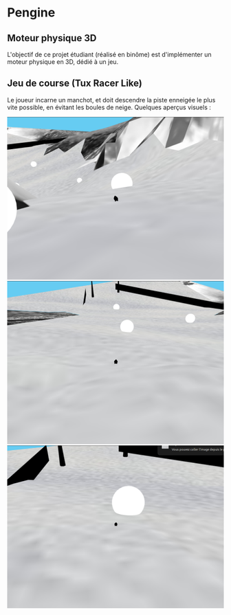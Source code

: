 # Pengine
## Moteur physique 3D

L'objectif de ce projet étudiant (réalisé en binôme) est d'implémenter un moteur physique en 3D, dédié à un jeu.

## Jeu de course (Tux Racer Like)

Le joueur incarne un manchot, et doit descendre la piste enneigée le plus vite possible, en évitant les boules de neige. 
Quelques aperçus visuels : 


![alt text](https://github.com/nicolas-lcn/Pengine/blob/main/screens/pengine0.png)
![alt text](https://github.com/nicolas-lcn/Pengine/blob/main/screens/pengine1.png)
![alt text](https://github.com/nicolas-lcn/Pengine/blob/main/screens/pengine2.png)

